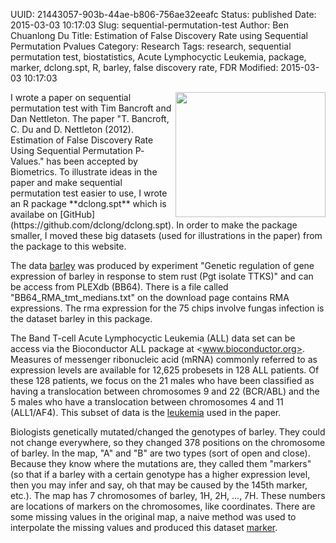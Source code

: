 UUID: 21443057-903b-44ae-b806-756ae32eeafc
Status: published
Date: 2015-03-03 10:17:03
Slug: sequential-permutation-test
Author: Ben Chuanlong Du
Title: Estimation of False Discovery Rate using Sequential Permutation Pvalues
Category: Research
Tags: research, sequential permutation test, biostatistics, Acute Lymphocyctic Leukemia, package, marker, dclong.spt, R, barley, false discovery rate, FDR
Modified: 2015-03-03 10:17:03

<img src="http://dclong.github.io/media/r/r.png" height="200" width="240" align="right"/>
I wrote a paper on sequential permutation test with Tim Bancroft and Dan Nettleton. 
The paper "T. Bancroft, C. Du and D. Nettleton (2012). 
Estimation of False Discovery Rate Using Sequential Permutation P­Values." 
has been accepted by Biometrics. To illustrate ideas in the paper and make sequential 
permutation test easier to use, I wrote an R package **dclong.spt** which is availabe 
on [GitHub](https://github.com/dclong/dclong.spt). In order to make the package smaller, 
I moved these big datasets (used for illustrations in the paper) from the package to this website. 

The data [barley](http://dclong.github.io/media/spt/marker.rda) was produced by experiment 
"Genetic regulation of gene expression of barley in response
to stem rust (Pgt isolate TTKS)" and can be access from PLEXdb (BB64). 
There is a file called "BB64_RMA_tmt_medians.txt" on the download page contains RMA expressions. 
The rma expression for the 75 chips involve fungas infection is the dataset barley in this package. 

The Band T-cell Acute Lymphocyctic Leukemia (ALL) data set can be 
access via the Bioconductor ALL package at <www.bioconductor.org>. 
Measures of messenger ribonucleic acid (mRNA) commonly referred to as expression levels
are available for 12,625 probesets in 128 ALL patients.
Of these 128 patients, we focus on the 21 males who have been classified as having a translocation
between chromosomes 9 and 22 (BCR/ABL) and the 5 males who have a translocation between
chromosomes 4 and 11 (ALL1/AF4). 
This subset of data is the [leukemia](http://dclong.github.io/media/spt/leukemia.rda) used in the paper.

Biologists genetically mutated/changed the genotypes of barley. 
They could not change everywhere, so they changed 378 positions on the chromosome of barley. 
In the map, "A" and "B" are two types (sort of open and close). 
Because they know where the mutations are, they called them "markers"
(so that if a barley with a certain genotype has a higher expression level, then you may infer and
say, oh that may be caused by the 145th marker, etc.). 
The map has 7 chromosomes of barley, 1H, 2H, ..., 7H. 
These numbers are locations of markers on the chromosomes, like coordinates. 
There are some missing values in the original map, a naive method was used to interpolate the missing
values and produced this dataset [marker](http://dclong.github.io/media/spt/marker.rda). 

